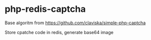 # php-redis-captcha

Base algoritm from https://github.com/claviska/simple-php-captcha

Store cpatche code in redis, generate base64 image
